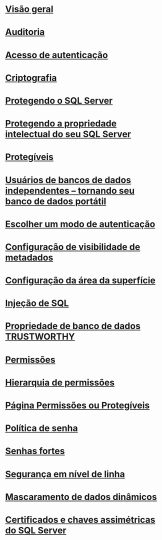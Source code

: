 # [Visão geral](security-center-for-sql-server-database-engine-and-azure-sql-database.md)  
# [Auditoria](auditing/index.md)
# [Acesso de autenticação](authentication-access/index.md)
# [Criptografia](encryption/index.md)
# [Protegendo o SQL Server](securing-sql-server.md)  
# [Protegendo a propriedade intelectual do seu SQL Server](protecting-your-sql-server-intellectual-property.md)  
# [Protegíveis](securables.md)  
# [Usuários de bancos de dados independentes – tornando seu banco de dados portátil](contained-database-users-making-your-database-portable.md)  
# [Escolher um modo de autenticação](choose-an-authentication-mode.md)  
# [Configuração de visibilidade de metadados](metadata-visibility-configuration.md)  
# [Configuração da área da superfície](surface-area-configuration.md)  
# [Injeção de SQL](sql-injection.md)  
# [Propriedade de banco de dados TRUSTWORTHY](trustworthy-database-property.md)  
# [Permissões](permissions-database-engine.md)  
# [Hierarquia de permissões](permissions-hierarchy-database-engine.md)  
# [Página Permissões ou Protegíveis](permissions-or-securables-page.md)  
# [Política de senha](password-policy.md)  
# [Senhas fortes](strong-passwords.md)  
# [Segurança em nível de linha](row-level-security.md)  
# [Mascaramento de dados dinâmicos](dynamic-data-masking.md)  
# [Certificados e chaves assimétricas do SQL Server](sql-server-certificates-and-asymmetric-keys.md)  
